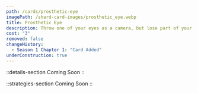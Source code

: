 ```yaml
---
path: /cards/prosthetic-eye
imagePath: /shard-card-images/prosthetic_eye.webp
title: Prosthetic Eye
description: Throw one of your eyes as a camera, but lose part of your vision.
cost: "3"
removed: false
changeHistory:
  - Season 1 Chapter 1: "Card Added"
underConstruction: true
---
```


::details-section
Coming Soon
::

::strategies-section
Coming Soon
::
